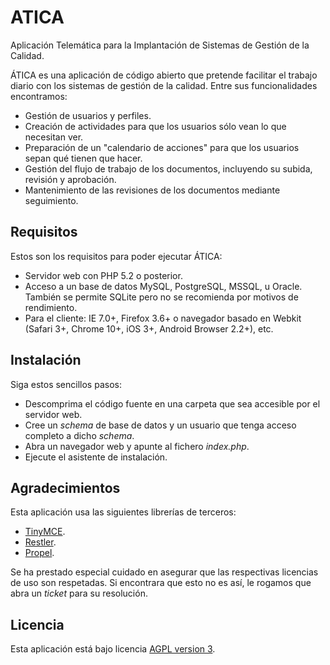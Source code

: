 # ATICA

Aplicación Telemática para la Implantación de Sistemas de Gestión de la Calidad.

ÁTICA es una aplicación de código abierto que pretende facilitar el trabajo diario
con los sistemas de gestión de la calidad. Entre sus funcionalidades encontramos:

  * Gestión de usuarios y perfiles.
  * Creación de actividades para que los usuarios sólo vean lo que necesitan ver.
  * Preparación de un "calendario de acciones" para que los usuarios sepan qué tienen que hacer.
  * Gestión del flujo de trabajo de los documentos, incluyendo su subida, revisión y aprobación.
  * Mantenimiento de las revisiones de los documentos mediante seguimiento.
  
## Requisitos
Estos son los requisitos para poder ejecutar ÁTICA:

  * Servidor web con PHP 5.2 o posterior.
  * Acceso a un base de datos MySQL, PostgreSQL, MSSQL, u Oracle. También se permite SQLite pero no se recomienda por motivos de rendimiento.
  * Para el cliente: IE 7.0+, Firefox 3.6+ o navegador basado en Webkit (Safari 3+, Chrome 10+, iOS 3+, Android Browser 2.2+), etc.

## Instalación
Siga estos sencillos pasos:

  * Descomprima el código fuente en una carpeta que sea accesible por el servidor web.
  * Cree un *schema* de base de datos y un usuario que tenga acceso completo a dicho *schema*.
  * Abra un navegador web y apunte al fichero *index.php*.
  * Ejecute el asistente de instalación.

## Agradecimientos
Esta aplicación usa las siguientes librerías de terceros:

  * [TinyMCE].
  * [Restler].
  * [Propel].

Se ha prestado especial cuidado en asegurar que las respectivas licencias de uso son respetadas. Si encontrara que esto no es así, le rogamos que abra un *ticket* para su resolución.

## Licencia
Esta aplicación está bajo licencia [AGPL version 3].

[TinyMCE]: http://www.tinymce.com/index.php
[Restler]: http://luracast.com/products/restler/
[Propel]: http://www.propelorm.org/
[AGPL version 3]: http://www.gnu.org/licenses/agpl.html